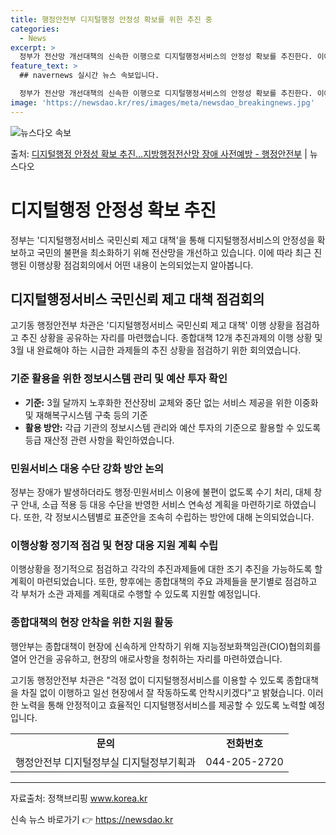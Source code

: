 ```yaml
---
title: 행정안전부 디지털행정 안정성 확보를 위한 추진 중
categories:
  - News
excerpt: >
  정부가 전산망 개선대책의 신속한 이행으로 디지털행정서비스의 안정성 확보를 추진한다. 이에 고기동 행정안전부 …
feature_text: >
  ## navernews 실시간 뉴스 속보입니다.

  정부가 전산망 개선대책의 신속한 이행으로 디지털행정서비스의 안정성 확보를 추진한다. 이에 고기동 행정안전부 …
image: 'https://newsdao.kr/res/images/meta/newsdao_breakingnews.jpg'
---
```


![뉴스다오 속보](https://newsdao.kr/res/images/meta/newsdao_breakingnews.jpg)

<p>출처: <a href="https://newsdao.kr/3352" rel="dofollow">디지털행정 안정성 확보 추진…지방행정전산망 장애 사전예방  - 행정안전부</a> | 뉴스다오</p>

<h1>디지털행정 안정성 확보 추진</h1>
<p data-ke-size="size16">정부는 '디지털행정서비스 국민신뢰 제고 대책'을 통해 디지털행정서비스의 안정성을 확보하고 국민의 불편을 최소화하기 위해 전산망을 개선하고 있습니다. 이에 따라 최근 진행된 이행상황 점검회의에서 어떤 내용이 논의되었는지 알아봅니다.</p>

<h2>디지털행정서비스 국민신뢰 제고 대책 점검회의</h2>
<p data-ke-size="size16">고기동 행정안전부 차관은 '디지털행정서비스 국민신뢰 제고 대책' 이행 상황을 점검하고 추진 상황을 공유하는 자리를 마련했습니다. 종합대책 12개 추진과제의 이행 상황 및 3월 내 완료해야 하는 시급한 과제들의 추진 상황을 점검하기 위한 회의였습니다.</p>

<h3>기준 활용을 위한 정보시스템 관리 및 예산 투자 확인</h3>
<ul>
  <li><b>기준:</b> 3월 달까지 노후화한 전산장비 교체와 중단 없는 서비스 제공을 위한 이중화 및 재해복구시스템 구축 등의 기준</li>
  <li><b>활용 방안:</b> 각급 기관의 정보시스템 관리와 예산 투자의 기준으로 활용할 수 있도록 등급 재산정 관련 사항을 확인하였습니다.</li>
</ul>

<h3>민원서비스 대응 수단 강화 방안 논의</h3>
<p data-ke-size="size16">정부는 장애가 발생하더라도 행정·민원서비스 이용에 불편이 없도록 수기 처리, 대체 창구 안내, 소급 적용 등 대응 수단을 반영한 서비스 연속성 계획을 마련하기로 하였습니다. 또한, 각 정보시스템별로 표준안을 조속히 수립하는 방안에 대해 논의되었습니다.</p>

<h3>이행상황 정기적 점검 및 현장 대응 지원 계획 수립</h3>
<p data-ke-size="size16">이행상황을 정기적으로 점검하고 각각의 추진과제들에 대한 조기 추진을 가능하도록 할 계획이 마련되었습니다. 또한, 향후에는 종합대책의 주요 과제들을 분기별로 점검하고 각 부처가 소관 과제를 계획대로 수행할 수 있도록 지원할 예정입니다.</p>

<h3>종합대책의 현장 안착을 위한 지원 활동</h3>
<p data-ke-size="size16">행안부는 종합대책이 현장에 신속하게 안착하기 위해 지능정보화책임관(CIO)협의회를 열어 안건을 공유하고, 현장의 애로사항을 청취하는 자리를 마련하였습니다.</p>

<p data-ke-size="size16">고기동 행정안전부 차관은 "걱정 없이 디지털행정서비스를 이용할 수 있도록 종합대책을 차질 없이 이행하고 일선 현장에서 잘 작동하도록 안착시키겠다"고 밝혔습니다. 이러한 노력을 통해 안정적이고 효율적인 디지털행정서비스를 제공할 수 있도록 노력할 예정입니다.</p>

<table>
  <tr>
    <td style="text-align: center; height: 17px;"><b>문의</b></td>
    <td style="text-align: center; height: 17px;"><b>전화번호</b></td>
  </tr>
  <tr>
    <td style="text-align: center; height: 17px;">행정안전부 디지털정부실 디지털정부기획과</td>
    <td style="text-align: center; height: 17px;">044-205-2720</td>
  </tr>
</table>

<hr>
<p data-ke-size="size16">자료출처: 정책브리핑 <a href="https://newsdao.kr/3352">www.korea.kr</a></p> 

신속 뉴스 바로가기 👉 <a href="https://newsdao.kr" rel="dofollow">https://newsdao.kr</a>


